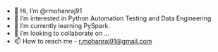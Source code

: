 - 👋 Hi, I’m @rmohanraj91
- 👀 I’m interested in Python Automation Testing and Data Engineering
- 🌱 I’m currently learning PySpark.
- 💞️ I’m looking to collaborate on ...
- 📫 How to reach me - r.mohanraj91@gmail.com

<!---
rmohanraj91/rmohanraj91 is a ✨ special ✨ repository because its `README.md` (this file) appears on your GitHub profile.
You can click the Preview link to take a look at your changes.
--->
